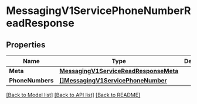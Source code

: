 # MessagingV1ServicePhoneNumberReadResponse

## Properties

Name | Type | Description | Notes
------------ | ------------- | ------------- | -------------
**Meta** | [**MessagingV1ServiceReadResponseMeta**](messaging_v1_serviceReadResponse_meta.md) |  | [optional] 
**PhoneNumbers** | [**[]MessagingV1ServicePhoneNumber**](messaging.v1.service.phone_number.md) |  | [optional] 

[[Back to Model list]](../README.md#documentation-for-models) [[Back to API list]](../README.md#documentation-for-api-endpoints) [[Back to README]](../README.md)


